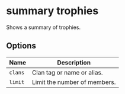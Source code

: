 # summary trophies

Shows a summary of trophies.

## Options

| Name    | Description                  |
| ------- | ---------------------------- |
| `clans` | Clan tag or name or alias.   |
| `limit` | Limit the number of members. |
